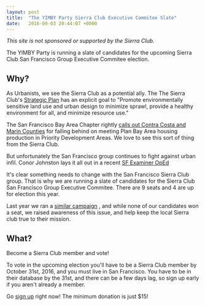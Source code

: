 ```yaml
---
layout: post
title:  "The YIMBY Party Sierra Club Executive Commitee Slate"
date:   2016-09-03 20:44:07 +0000
---
```


*This site is not sponsored or supported by the Sierra Club.*

The YIMBY Party is running a slate of candidates for the upcoming Sierra
Club San Francisco Group Executive Commitee election.

## Why? ##
As Urbanists, we see the Sierra Club as a potential ally. The
The Sierra Club's [Strategic
Plan](https://sierraclub.org/sites/www.sierraclub.org/files/Strategic-Plan-Overarching-Visionary-Goals.pdf)
has an explicit goal to "Promote environmentally sensitive
land use and urban design to minimize sprawl, provide a healthy
environment for all, and minimize resource use."

The San Francisco Bay Area Chapter rightly 
[calls out Contra Costa and
Marin
Counties](http://sierraclub.org/san-francisco-bay/blog/2016/08/problems-priority-development-areas-could-hamper-regions-ghg) 
for falling behind on meeting Plan Bay Area housing production in 
Priority Development Areas. We love to see this sort of thing from the
Sierra Club.

But unfortunately the San Francisco group continues to fight against
urban infil. Conor Johnston lays it all out in a recent 
[SF Examiner
OpEd](http://www.sfexaminer.com/sf-sierra-club-puts-politics-planet/)

It's clear something needs to change with the San Francisco Sierra Club
group. That is why we are running a slate of candidates for the Sierra
Club San Francisco Group Executive Commitee. There are 9 seats and 4 are
up for election this year.

Last year we ran a [similar
campaign](http://sfbarf.tumblr.com/post/130623182665/getting-the-local-san-francisco-chapter-of-the)
, and while none of our candidates won a seat, we raised awareness of
this issue, and help keep the local Sierra club true to their mission.

## What? ##

Become a Sierra Club member and vote!

To vote in the upcoming election you'll have to be a Sierra Club member
by October 31st, 2016, and you must live in San Francisco. You have to
be in their database by the 31st, and there can be a few days lag, so
sign up early if you aren't already a member.

Go [sign up](https://vault.sierraclub.org/ways-to-give/) right now!
The minimum donation is just $15!
